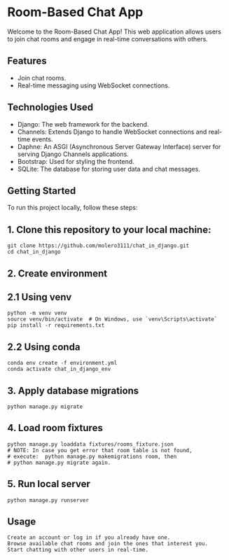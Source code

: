 # Room-Based Chat App

Welcome to the Room-Based Chat App! This web application allows users to join chat rooms and engage in real-time conversations with others.

## Features

- Join chat rooms.
- Real-time messaging using WebSocket connections.

## Technologies Used

- Django: The web framework for the backend.
- Channels: Extends Django to handle WebSocket connections and real-time events.
- Daphne: An ASGI (Asynchronous Server Gateway Interface) server for serving Django Channels applications.
- Bootstrap: Used for styling the frontend.
- SQLite: The database for storing user data and chat messages.

## Getting Started

To run this project locally, follow these steps:

## 1. Clone this repository to your local machine:
    git clone https://github.com/molero3111/chat_in_django.git
    cd chat_in_django

## 2. Create environment

  ## 2.1 Using venv
    python -m venv venv
    source venv/bin/activate  # On Windows, use `venv\Scripts\activate`
    pip install -r requirements.txt
    
  ## 2.2 Using conda
    conda env create -f environment.yml
    conda activate chat_in_django_env

## 3. Apply database migrations
    python manage.py migrate

## 4. Load room fixtures
    python manage.py loaddata fixtures/rooms_fixture.json
    # NOTE: In case you get error that room table is not found, 
    # execute:  python manage.py makemigrations room, then
    # python manage.py migrate again.


## 5. Run local server
    python manage.py runserver

## Usage
    Create an account or log in if you already have one.
    Browse available chat rooms and join the ones that interest you.
    Start chatting with other users in real-time.




